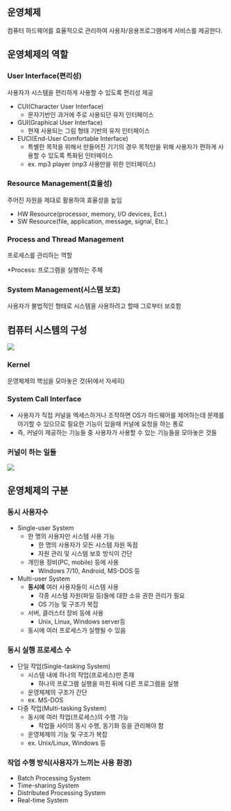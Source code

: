 ## 운영체제
컴퓨터 하드웨어를 효율적으로 관리하여 사용자/응용프로그램에게 서비스를 제공한다.

## 운영체제의 역할
### User Interface(편리성)
사용자가 시스템을 편리하게 사용할 수 있도록 편리성 제공
- CUI(Character User Interface)
    - 문자기반인 과거에 주로 사용되던 유저 인터페이스
- GUI(Graphical User Interface)
    - 현재 사용되는 그림 형태 기반의 유저 인터페이스
- EUCI(End-User Comfortable Interface)
	- 특별한 목적을 위해서 만들어진 기기의 경우 목적만을 위해 사용자가 편하게 사용할 수 있도록 특화된 인터페이스
    - ex. mp3 player (mp3 사용만을 위한 인터페이스)
    
### Resource Management(효율성)
주어진 자원을 제대로 활용하여 효율성을 높임
- HW Resource(processor, memory, I/O devices, Ect.)
- SW Resource(file, application, message, signal, Etc.)

### Process and Thread Management
프로세스를 관리하는 역할

*Process: 프로그램을 실행하는 주체

### System Management(시스템 보호)
사용자가 불법적인 형태로 시스템을 사용하려고 할때 그로부터 보호함

## 컴퓨터 시스템의 구성
![](https://images.velog.io/images/langssi/post/045d1ad0-f28e-4239-8ac4-3acfaea6a898/image.png)
### Kernel
운영체제의 핵심을 모아놓은 것(뒤에서 자세히)
### System Call Interface
- 사용자가 직접 커널을 엑세스하거나 조작하면 OS가 하드웨어를 제어하는데 문제를 야기할 수 있으므로 필요한 기능이 있을때 커널에 요청을 하는 통로
- 즉, 커널이 제공하는 기능들 중 사용자가 사용할 수 있는 기능들을 모아놓은 것들
### 커널이 하는 일들
![](https://images.velog.io/images/langssi/post/284fa0fd-6f62-4ec7-b247-660578e0fd1f/image.png)

## 운영체제의 구분
### 동시 사용자수
- Single-user System
	- 한 명의 사용자만 시스템 사용 가능
      - 한 명의 사용자가 모든 시스템 자원 독점
      - 자원 관리 및 시스템 보호 방식이 간단
    - 개인용 장비(PC, mobile) 등에 사용
      - Windows 7/10, Android, MS-DOS 등
- Multi-user System
    - **동시에** 여러 사용자들이 시스템 사용 
      - 각종 시스템 자원(파일 등)들에 대한 소유 권한 관리가 필요
      - OS 기능 및 구조가 복잡
    - 서버, 클러스터 장비 등에 사용
	  - Unix, Linux, Windows server등
    - 동시에 여러 프로세스가 실행될 수 있음
### 동시 실행 프로세스 수
- 단일 작업(Single-tasking System)
  - 시스템 내에 하나의 작업(프로세스)만 존재
    - 하나의 프로그램 실행을 마친 뒤에 다른 프로그램을 실행
  - 운영체제의 구조가 간단
  - ex. MS-DOS
- 다중 작업(Multi-tasking System)
  - 동시에 여러 작업(프로세스)의 수행 가능
    - 작업들 사이의 동시 수행, 동기화 등을 관리해야 함
  - 운영체제의 기능 및 구조가 복잡
  - ex. Unix/Linux, Windows 등

### 작업 수행 방식(사용자가 느끼는 사용 환경)
- Batch Processing System
- Time-sharing System
- Distributed Processing System
- Real-time System

